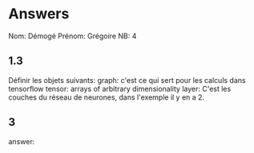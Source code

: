 ﻿# Answers

Nom: Démogé
Prénom: Grégoire
NB: 4

## 1.3 
Définir les objets suivants:
graph: c'est ce qui sert pour les calculs dans tensorflow
tensor: arrays of arbitrary dimensionality
layer: C'est les couches du réseau de neurones, dans l'exemple il y en a 2.

## 3
answer:
